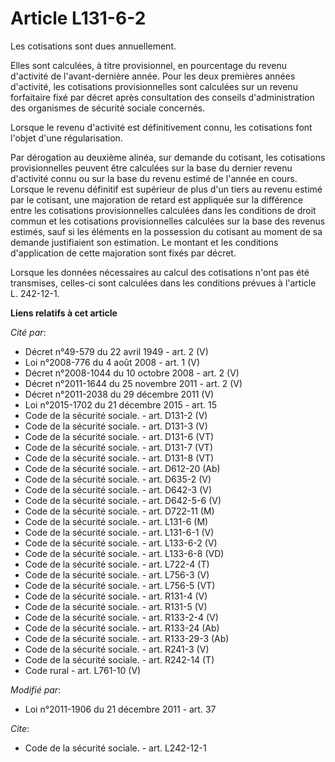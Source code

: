 # Article L131-6-2

Les cotisations sont dues annuellement. 

Elles sont calculées, à titre provisionnel, en pourcentage du revenu d'activité de l'avant-dernière année. Pour les deux
premières années d'activité, les cotisations provisionnelles sont calculées sur un revenu forfaitaire fixé par décret après
consultation des conseils d'administration des organismes de sécurité sociale concernés. 

Lorsque le revenu d'activité est définitivement connu, les cotisations font l'objet d'une régularisation. 

Par dérogation au deuxième alinéa, sur demande du cotisant, les cotisations provisionnelles peuvent être calculées sur la
base du dernier revenu d'activité connu ou sur la base du revenu estimé de l'année en cours. Lorsque le revenu définitif est
supérieur de plus d'un tiers au revenu estimé par le cotisant, une majoration de retard est appliquée sur la différence entre
les cotisations provisionnelles calculées dans les conditions de droit commun et les cotisations provisionnelles calculées
sur la base des revenus estimés, sauf si les éléments en la possession du cotisant au moment de sa demande justifiaient son
estimation. Le montant et les conditions d'application de cette majoration sont fixés par décret. 

Lorsque les données nécessaires au calcul des cotisations n'ont pas été transmises, celles-ci sont calculées dans les
conditions prévues à l'article L. 242-12-1.

**Liens relatifs à cet article**

_Cité par_:

  - Décret n°49-579 du 22 avril 1949 - art. 2 (V)
  - Loi n°2008-776 du 4 août 2008 - art. 1 (V)
  - Décret n°2008-1044 du 10 octobre 2008 - art. 2 (V)
  - Décret n°2011-1644 du 25 novembre 2011 - art. 2 (V)
  - Décret n°2011-2038 du 29 décembre 2011 (V)
  - Loi n°2015-1702 du 21 décembre 2015 - art. 15
  - Code de la sécurité sociale. - art. D131-2 (V)
  - Code de la sécurité sociale. - art. D131-3 (V)
  - Code de la sécurité sociale. - art. D131-6 (VT)
  - Code de la sécurité sociale. - art. D131-7 (VT)
  - Code de la sécurité sociale. - art. D131-8 (VT)
  - Code de la sécurité sociale. - art. D612-20 (Ab)
  - Code de la sécurité sociale. - art. D635-2 (V)
  - Code de la sécurité sociale. - art. D642-3 (V)
  - Code de la sécurité sociale. - art. D642-5-6 (V)
  - Code de la sécurité sociale. - art. D722-11 (M)
  - Code de la sécurité sociale. - art. L131-6 (M)
  - Code de la sécurité sociale. - art. L131-6-1 (V)
  - Code de la sécurité sociale. - art. L133-6-2 (V)
  - Code de la sécurité sociale. - art. L133-6-8 (VD)
  - Code de la sécurité sociale. - art. L722-4 (T)
  - Code de la sécurité sociale. - art. L756-3 (V)
  - Code de la sécurité sociale. - art. L756-5 (VT)
  - Code de la sécurité sociale. - art. R131-4 (V)
  - Code de la sécurité sociale. - art. R131-5 (V)
  - Code de la sécurité sociale. - art. R133-2-4 (V)
  - Code de la sécurité sociale. - art. R133-24 (Ab)
  - Code de la sécurité sociale. - art. R133-29-3 (Ab)
  - Code de la sécurité sociale. - art. R241-3 (V)
  - Code de la sécurité sociale. - art. R242-14 (T)
  - Code rural - art. L761-10 (V)

_Modifié par_:

  - Loi n°2011-1906 du 21 décembre 2011 - art. 37

_Cite_:

  - Code de la sécurité sociale. - art. L242-12-1
